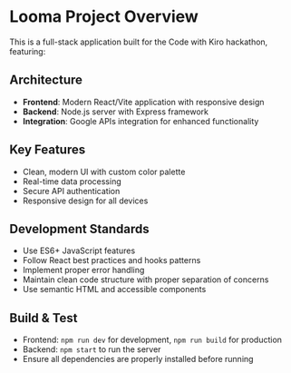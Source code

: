 # Looma Project Overview

This is a full-stack application built for the Code with Kiro hackathon, featuring:

## Architecture

- **Frontend**: Modern React/Vite application with responsive design
- **Backend**: Node.js server with Express framework
- **Integration**: Google APIs integration for enhanced functionality

## Key Features

- Clean, modern UI with custom color palette
- Real-time data processing
- Secure API authentication
- Responsive design for all devices

## Development Standards

- Use ES6+ JavaScript features
- Follow React best practices and hooks patterns
- Implement proper error handling
- Maintain clean code structure with proper separation of concerns
- Use semantic HTML and accessible components

## Build & Test

- Frontend: `npm run dev` for development, `npm run build` for production
- Backend: `npm start` to run the server
- Ensure all dependencies are properly installed before running
